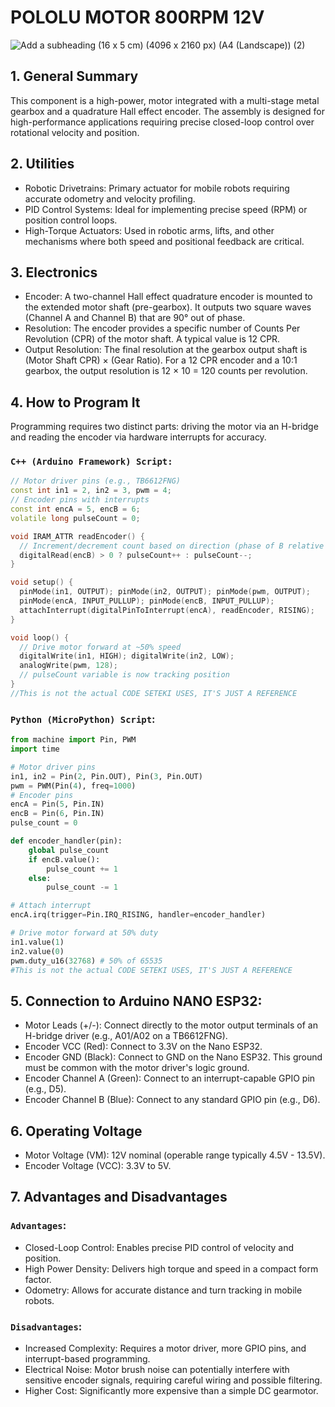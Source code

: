 # POLOLU MOTOR 800RPM 12V
![Add a subheading (16 x 5 cm) (4096 x 2160 px) (A4 (Landscape)) (2)](https://github.com/user-attachments/assets/014d874b-a253-47bc-898a-f88a3fc5cd62)

## 1. General Summary
This component is a high-power, motor integrated with a multi-stage metal gearbox and a quadrature Hall effect encoder. The assembly is designed for high-performance applications requiring precise closed-loop control over rotational velocity and position. 

## 2. Utilities
- Robotic Drivetrains: Primary actuator for mobile robots requiring accurate odometry and velocity profiling.
- PID Control Systems: Ideal for implementing precise speed (RPM) or position control loops.
- High-Torque Actuators: Used in robotic arms, lifts, and other mechanisms where both speed and positional feedback are critical.

## 3. Electronics
- Encoder: A two-channel Hall effect quadrature encoder is mounted to the extended motor shaft (pre-gearbox). It outputs two square waves (Channel A and Channel B) that are 90° out of phase.
- Resolution: The encoder provides a specific number of Counts Per Revolution (CPR) of the motor shaft. A typical value is 12 CPR.
- Output Resolution: The final resolution at the gearbox output shaft is (Motor Shaft CPR) × (Gear Ratio). For a 12 CPR encoder and a 10:1 gearbox, the output resolution is 12 × 10 = 120 counts per revolution.

## 4. How to Program It
Programming requires two distinct parts: driving the motor via an H-bridge and reading the encoder via hardware interrupts for accuracy.

### `C++ (Arduino Framework) Script:`
```ino
// Motor driver pins (e.g., TB6612FNG)
const int in1 = 2, in2 = 3, pwm = 4;
// Encoder pins with interrupts
const int encA = 5, encB = 6;
volatile long pulseCount = 0;

void IRAM_ATTR readEncoder() {
  // Increment/decrement count based on direction (phase of B relative to A)
  digitalRead(encB) > 0 ? pulseCount++ : pulseCount--;
}

void setup() {
  pinMode(in1, OUTPUT); pinMode(in2, OUTPUT); pinMode(pwm, OUTPUT);
  pinMode(encA, INPUT_PULLUP); pinMode(encB, INPUT_PULLUP);
  attachInterrupt(digitalPinToInterrupt(encA), readEncoder, RISING);
}

void loop() {
  // Drive motor forward at ~50% speed
  digitalWrite(in1, HIGH); digitalWrite(in2, LOW);
  analogWrite(pwm, 128);
  // pulseCount variable is now tracking position
}
//This is not the actual CODE SETEKI USES, IT'S JUST A REFERENCE
```

### `Python (MicroPython) Script`:

```py
from machine import Pin, PWM
import time

# Motor driver pins
in1, in2 = Pin(2, Pin.OUT), Pin(3, Pin.OUT)
pwm = PWM(Pin(4), freq=1000)
# Encoder pins
encA = Pin(5, Pin.IN)
encB = Pin(6, Pin.IN)
pulse_count = 0

def encoder_handler(pin):
    global pulse_count
    if encB.value():
        pulse_count += 1
    else:
        pulse_count -= 1

# Attach interrupt
encA.irq(trigger=Pin.IRQ_RISING, handler=encoder_handler)

# Drive motor forward at 50% duty
in1.value(1)
in2.value(0)
pwm.duty_u16(32768) # 50% of 65535
#This is not the actual CODE SETEKI USES, IT'S JUST A REFERENCE
```
## 5. Connection to Arduino NANO ESP32:
- Motor Leads (+/-): Connect directly to the motor output terminals of an H-bridge driver (e.g., A01/A02 on a TB6612FNG).
- Encoder VCC (Red): Connect to 3.3V on the Nano ESP32.
- Encoder GND (Black): Connect to GND on the Nano ESP32. This ground must be common with the motor driver's logic ground.
- Encoder Channel A (Green): Connect to an interrupt-capable GPIO pin (e.g., D5).
- Encoder Channel B (Blue): Connect to any standard GPIO pin (e.g., D6).

## 6. Operating Voltage
- Motor Voltage (VM): 12V nominal (operable range typically 4.5V - 13.5V).
- Encoder Voltage (VCC): 3.3V to 5V.

## 7. Advantages and Disadvantages
### `Advantages`:
- Closed-Loop Control: Enables precise PID control of velocity and position.
- High Power Density: Delivers high torque and speed in a compact form factor.
- Odometry: Allows for accurate distance and turn tracking in mobile robots.

### `Disadvantages`:
- Increased Complexity: Requires a motor driver, more GPIO pins, and interrupt-based programming.
- Electrical Noise: Motor brush noise can potentially interfere with sensitive encoder signals, requiring careful wiring and possible filtering.
- Higher Cost: Significantly more expensive than a simple DC gearmotor.
